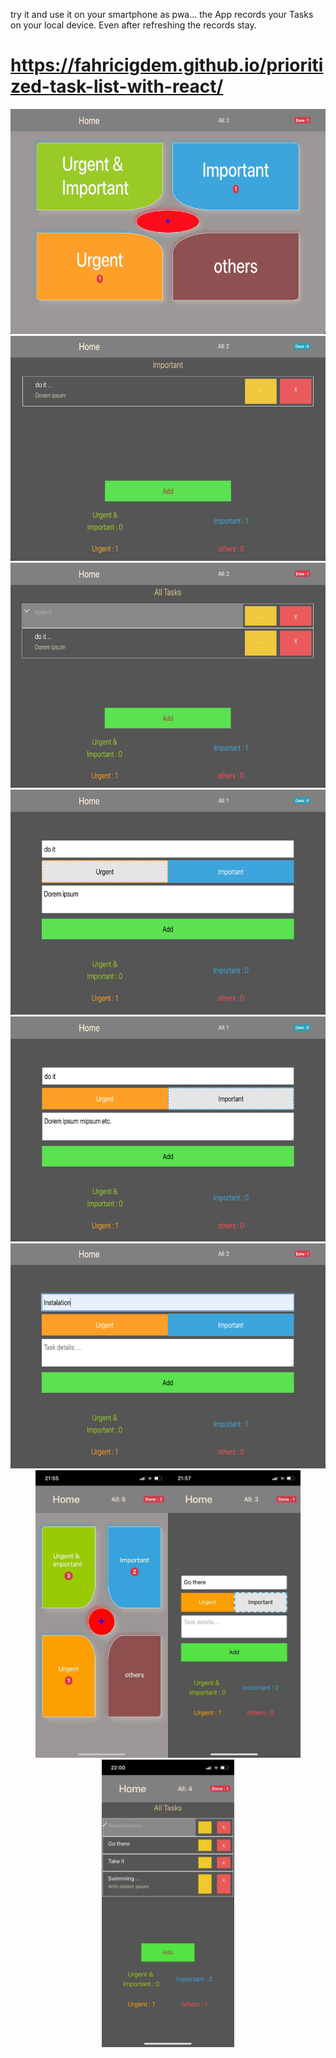 try it and use it on your smartphone as pwa...
the App records your Tasks on your local device. Even after refreshing the records stay. 

# https://fahricigdem.github.io/prioritized-task-list-with-react/

<center>
<img src="app-photos/dashboard.png" height="360" title="dashboard">
<img src="app-photos/list-important.png" height="360" title="Home Page">
<img src="app-photos/alltasks.png" height="360" title="alltasks">
<img src="app-photos/important.png" height="360" title="important">
<img src="app-photos/urgent.png" height="360" title="urgent">
<img src="app-photos/urgent-important.png" height="360" title="urgent-important">
  <img src="app-photos/smartphone1.jpeg" height="460" title="smartphone1"><img src="app-photos/smartphone2.jpeg" height="460" title="smartphone2"><img src="app-photos/smartphone3.jpeg" height="460" title="smartphone3">
</center>

